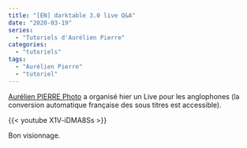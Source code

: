 ```yaml
---
title: "[EN] darktable 3.0 live Q&A"
date: "2020-03-19"
series:
  - "Tutoriels d'Aurélien Pierre"
categories: 
  - "tutoriels"
tags: 
  - "Aurélien Pierre"
  - "tutoriel"
---
```


[Aurélien PIERRE Photo](https://www.youtube.com/channel/UCmsSn3fujI81EKEr4NLxrcg) a organisé hier un Live pour les anglophones (la conversion automatique française des sous titres est accessible).

{{< youtube X1V-iDMA8Ss >}}

Bon visionnage.
